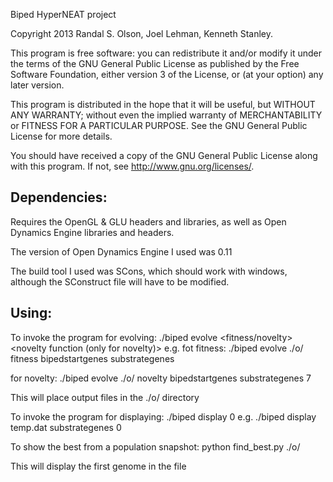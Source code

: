 Biped HyperNEAT project

Copyright 2013 Randal S. Olson, Joel Lehman, Kenneth Stanley.

This program is free software: you can redistribute it and/or modify it under the terms of the GNU General Public License as published by the Free Software Foundation, either version 3 of the License, or (at your option) any later version.

This program is distributed in the hope that it will be useful, but WITHOUT ANY WARRANTY; without even the implied warranty of MERCHANTABILITY or FITNESS FOR A PARTICULAR PURPOSE. See the GNU General Public License for more details.

You should have received a copy of the GNU General Public License along with this program. If not, see http://www.gnu.org/licenses/.

Dependencies:
-------------
Requires the OpenGL & GLU headers and libraries, 
as well as Open Dynamics Engine libraries and headers.

The version of Open Dynamics Engine I used was 0.11

The build tool I used was SCons, which should
work with windows, although the SConstruct
file will have to be modified. 


Using:
---------
To invoke the program for evolving:
./biped evolve <output path> <fitness/novelty> <cppn genes> <substrate genes> <novelty function (only for novelty)>
e.g.
fot fitness:
./biped evolve ./o/ fitness bipedstartgenes substrategenes

for novelty:
./biped evolve ./o/ novelty bipedstartgenes substrategenes 7

This will place output files in the ./o/ directory


To invoke the program for displaying:
./biped display <CPPN file name> <substrate genes file name> 0
e.g. ./biped display temp.dat substrategenes 0

To show the best from a population snapshot:
python find_best.py ./o/<file name>

This will display the first genome in the file
